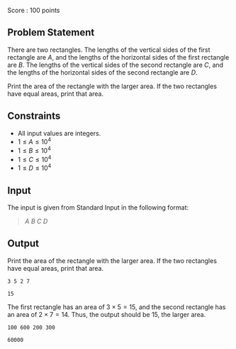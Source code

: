 Score : $100$ points

## Problem Statement

There are two rectangles.
The lengths of the vertical sides of the first rectangle are $A$, and the lengths of the horizontal sides of the first rectangle are $B$.
The lengths of the vertical sides of the second rectangle are $C$, and the lengths of the horizontal sides of the second rectangle are $D$.

Print the area of the rectangle with the larger area.
If the two rectangles have equal areas, print that area.

## Constraints

- All input values are integers.
- $1 \leq A \leq 10^4$
- $1 \leq B \leq 10^4$
- $1 \leq C \leq 10^4$
- $1 \leq D \leq 10^4$

## Input

The input is given from Standard Input in the following format:

> $A$ $B$ $C$ $D$

## Output

Print the area of the rectangle with the larger area.
If the two rectangles have equal areas, print that area.

```input1
3 5 2 7
```

```output1
15
```

The first rectangle has an area of $3 \times 5=15$, and the second rectangle has an area of $2 \times 7=14$.
Thus, the output should be $15$, the larger area.

```input2
100 600 200 300
```

```output2
60000
```